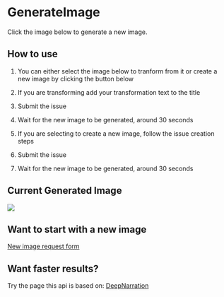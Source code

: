 # GenerateImage
Click the image below to generate a new image.

## How to use
1. You can either select the image below to tranform from it or create a new image by clicking the button below

1. If you are transforming add your transformation text to the title
1. Submit the issue
1. Wait for the new image to be generated, around 30 seconds

1. If you are selecting to create a new image, follow the issue creation steps
1. Submit the issue
1. Wait for the new image to be generated, around 30 seconds

## Current Generated Image
[<img src='https://fileserver.matissetec.dev/output/createImage/630649313860780043/8813263962/8813263962/png'>](https://github.com/MatissesProjects/GenerateImage/issues/new?title=Transform:%20&body=No%20need%20to%20modify%20the%20body,%20just%20add%20your%20transformation%20to%20the%20photo%20in%20the%20title)

## Want to start with a new image
[New image request form](https://github.com/MatissesProjects/GenerateImage/issues/new?title=CreateImage:%20Create%20New%20Image&template=NewImage.yml)

## Want faster results?
Try the page this api is based on: [DeepNarration](https://deepnarration.matissetec.dev/)